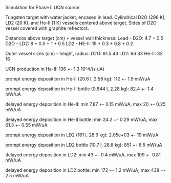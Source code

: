 Simulation for Phase II UCN source.

Tungsten target with water jacket, encased in lead.
Cylindrical D2O (296 K), LD2 (20 K), and He-II (1 K) vessels centered above target.
Sides of D2O vessel covered with graphite reflectors.

Distances above target (cm) + vessel wall thickness:
Lead - D2O: 4.7 + 0.5
D2O - LD2: 8 + 0.5 + 1 + 0.5
LD2 - HE-II: 15 + 0.3 + 0.8 + 0.2

Outer vessel sizes (cm) - height, radius:
D2O: 81.5 43
LD2: 66 33
He-II: 33 16

UCN production in He-II:
136 +- 1.3 10^4/(s uA)

prompt energy deposition in He-II (20.6 l, 2.58 kg):
112 +- 1.9 mW/uA

prompt energy deposition in He-II bottle (0.844 l, 2.28 kg):
82.4 +- 1.4 mW/uA

delayed energy deposition in He-II:
min 7.87 +- 0.15 mW/uA, max 20 +- 0.25 mW/uA

delayed energy deposition in He-II bottle:
min 24.2 +- 0.29 mW/uA, max 61.3 +- 0.55 mW/uA

prompt energy deposition in LD2 (161 l, 28.9 kg):
2.05e+03 +- 19 mW/uA

prompt energy deposition in LD2 bottle (10.7 l, 28.8 kg):
851 +- 8.5 mW/uA

delayed energy deposition in LD2:
min 43 +- 0.4 mW/uA, max 109 +- 0.81 mW/uA

delayed energy deposition in LD2 bottle:
min 172 +- 1.2 mW/uA, max 438 +- 2.5 mW/uA

